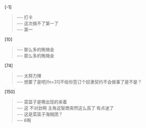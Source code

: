 
[-1] 
>--- 打卡<br>
>--- 这次搞不了第一了<br>
>--- 第一<br>

[10] 
>--- 那么多的贿赂金<br>
>--- 那么多的贿赂金<br>

[74] 
>--- 太努力辣<br>
>--- 想要了是吧[fn=31]不给你签订个奴隶契约不会做事了是不是？<br>

[150] 
>--- 菜篮子是哪出现的来着<br>
>--- 这  不对劲啊   主角这智商突然这么高了  有点迷了<br>
>--- 这是菜篮子海贼团？<br>
>--- 6啊<br>

